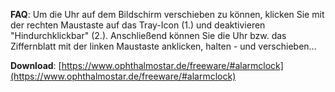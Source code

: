 **FAQ**: Um die Uhr auf dem Bildschirm verschieben zu können, klicken Sie mit der rechten Maustaste auf das Tray-Icon (1.) und deaktivieren "Hindurchklickbar" (2.).
Anschließend können Sie die Uhr bzw. das Ziffernblatt mit der linken Maustaste anklicken, halten - und verschieben...

**Download**: [https://www.ophthalmostar.de/freeware/#alarmclock](https://www.ophthalmostar.de/freeware/#alarmclock)
